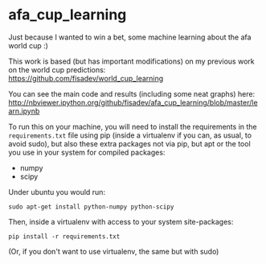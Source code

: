 afa_cup_learning
================

Just because I wanted to win a bet, some machine learning about the afa world cup :)

This work is based (but has important modifications) on my previous work on the world cup predictions: https://github.com/fisadev/world_cup_learning

You can see the main code and results (including some neat graphs) here: http://nbviewer.ipython.org/github/fisadev/afa_cup_learning/blob/master/learn.ipynb

To run this on your machine, you will need to install the requirements in the ``requirements.txt`` file using pip (inside a virtualenv if you can, as usual, to avoid sudo), but also these extra packages not via pip, but apt or the tool you use in your system for compiled packages:

* numpy
* scipy

Under ubuntu you would run:

    sudo apt-get install python-numpy python-scipy
    
Then, inside a virtualenv with access to your system site-packages:

    pip install -r requirements.txt
    
(Or, if you don't want to use virtualenv, the same but with sudo)
